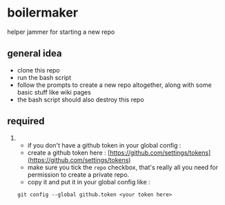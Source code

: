 # boilermaker
helper jammer for starting a new repo


## general idea
- clone this repo
- run the bash script
- follow the prompts to create a new repo altogether, along with some basic stuff like wiki pages
- the bash script should also destroy this repo 

## required
1) - if you don't have a github token in your global config :
    - create a github token here : [https://github.com/settings/tokens](https://github.com/settings/tokens)
    - make sure you tick the `repo` checkbox, that's really all you need for permission to create a private repo.
    - copy it and put it in your global config like :
    ```
    git config --global github.token <your token here>
    ``` 